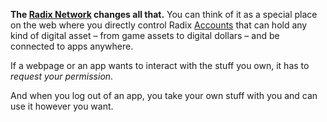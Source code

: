 **The [Radix Network](?glossaryAnchor=radixnetwork) changes all that.** You can think of it as a special place on the web where you directly control Radix [Accounts](?glossaryAnchor=accounts) that can hold any kind of digital asset – from game assets to digital dollars – and be connected to apps anywhere.

If a webpage or an app wants to interact with the stuff you own, it has to _request your permission_.

And when you log out of an app, you take your own stuff with you and can use it however you want.